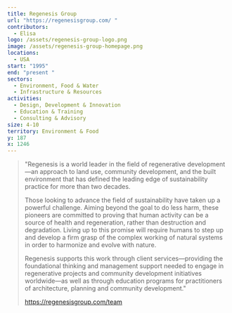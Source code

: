 ```yaml
---
title: Regenesis Group
url: "https://regenesisgroup.com/ "
contributors:
  - Elisa
logo: /assets/regenesis-group-logo.png
image: /assets/regenesis-group-homepage.png
locations:
  - USA
start: "1995"
end: "present "
sectors:
  - Environment, Food & Water
  - Infrastructure & Resources
activities:
  - Design, Development & Innovation
  - Education & Training
  - Consulting & Advisory
size: 4-10
territory: Environment & Food
y: 187
x: 1246
---
```

> "Regenesis is a world leader in the field of regenerative development—an approach to land use, community development, and the built environment that has defined the leading edge of sustainability practice for more than two decades.
> 
> Those looking to advance the field of sustainability have taken up a powerful challenge. Aiming beyond the goal to do less harm, these pioneers are committed to proving that human activity can be a source of health and regeneration, rather than destruction and degradation. Living up to this promise will require humans to step up and develop a firm grasp of the complex working of natural systems in order to harmonize and evolve with nature.
> 
> Regenesis supports this work through client services—providing the foundational thinking and management support needed to engage in regenerative projects and community development initiatives worldwide—as well as through education programs for practitioners of architecture, planning and community development."
> 
> https://regenesisgroup.com/team
